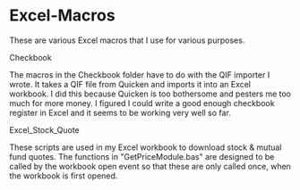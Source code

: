 # Excel-Macros
These are various Excel macros that I use for various purposes.

Checkbook 

The macros in the Checkbook folder have to do with the QIF importer I wrote.  It takes a QIF file from Quicken and imports it into an Excel workbook.  I did this because Quicken is too bothersome and pesters me too much for more money.   I figured I could write a good enough checkbook register in Excel and it seems to be working very well so far.

Excel_Stock_Quote

These scripts are used in my Excel workbook to download stock & mutual fund quotes.  The functions in "GetPriceModule.bas" are designed to be called by the workbook open event so that these are only called once, when the workbook is first opened.

